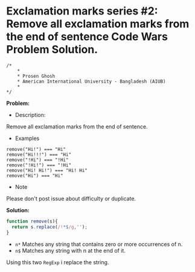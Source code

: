 # Exclamation marks series #2: Remove all exclamation marks from the end of sentence Code Wars Problem Solution.

```
/*
    *
    * Prosen Ghosh
    * American International University - Bangladesh (AIUB)
    *
*/
```

**Problem:**

- Description:

Remove all exclamation marks from the end of sentence.
- Examples
```
remove("Hi!") === "Hi"
remove("Hi!!!") === "Hi"
remove("!Hi") === "!Hi"
remove("!Hi!") === "!Hi"
remove("Hi! Hi!") === "Hi! Hi"
remove("Hi") === "Hi"
```
- Note

Please don't post issue about difficulty or duplicate.

**Solution:**

```javascript
function remove(s){
  return s.replace(/!*$/g,'');
}

```

- `n*` Matches any string that contains zero or more occurrences of n.
- `n$` Matches any string with n at the end of it.

Using this two `RegExp` i replace the string.

